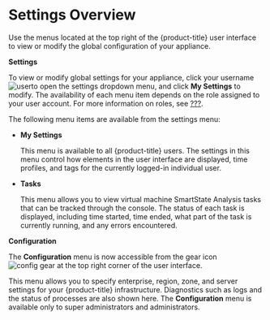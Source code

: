 # Settings Overview

Use the menus located at the top right of the {product-title} user
interface to view or modify the global configuration of your appliance.

**Settings**

To view or modify global settings for your appliance, click your
username ![user](user.png)to open the settings dropdown menu, and click
**My Settings** to modify. The availability of each menu item depends on
the role assigned to your user account. For more information on roles,
see [???](#roles).

The following menu items are available from the settings menu:

  - **My Settings**
    
    This menu is available to all {product-title} users. The settings in
    this menu control how elements in the user interface are displayed,
    time profiles, and tags for the currently logged-in individual user.

  - **Tasks**
    
    This menu allows you to view virtual machine SmartState Analysis
    tasks that can be tracked through the console. The status of each
    task is displayed, including time started, time ended, what part of
    the task is currently running, and any errors encountered.

**Configuration**

The **Configuration** menu is now accessible from the gear icon ![config
gear](config-gear.png) at the top right corner of the user interface.

This menu allows you to specify enterprise, region, zone, and server
settings for your {product-title} infrastructure. Diagnostics such as
logs and the status of processes are also shown here. The
**Configuration** menu is available only to super administrators and
administrators.
